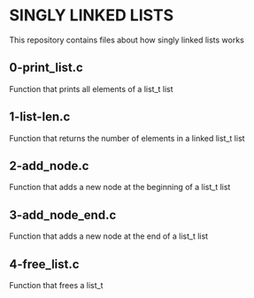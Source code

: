 # SINGLY LINKED LISTS

This repository contains files about how singly linked lists works

## 0-print_list.c

Function that prints all elements of a list_t list

## 1-list-len.c

Function that returns the number of elements in a linked list_t list

## 2-add_node.c

Function that adds a new node at the beginning of a list_t list

## 3-add_node_end.c

Function that adds a new node at the end of a list_t list

## 4-free_list.c

Function that frees a list_t
